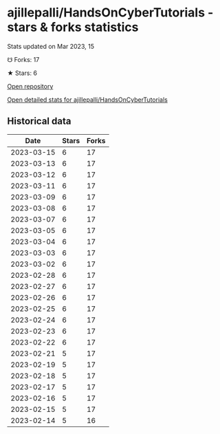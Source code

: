 # ajillepalli/HandsOnCyberTutorials - stars & forks statistics

Stats updated on Mar 2023, 15

☋ Forks: 17

★ Stars: 6

[Open repository](https://github.com/ajillepalli/HandsOnCyberTutorials)

[Open detailed stats for ajillepalli/HandsOnCyberTutorials](https://reviewgithub.com/rep/ajillepalli/HandsOnCyberTutorials)

## Historical data
| Date | Stars | Forks |
|------|-------|-------|
| 2023-03-15 | 6 | 17 | 
| 2023-03-13 | 6 | 17 | 
| 2023-03-12 | 6 | 17 | 
| 2023-03-11 | 6 | 17 | 
| 2023-03-09 | 6 | 17 | 
| 2023-03-08 | 6 | 17 | 
| 2023-03-07 | 6 | 17 | 
| 2023-03-05 | 6 | 17 | 
| 2023-03-04 | 6 | 17 | 
| 2023-03-03 | 6 | 17 | 
| 2023-03-02 | 6 | 17 | 
| 2023-02-28 | 6 | 17 | 
| 2023-02-27 | 6 | 17 | 
| 2023-02-26 | 6 | 17 | 
| 2023-02-25 | 6 | 17 | 
| 2023-02-24 | 6 | 17 | 
| 2023-02-23 | 6 | 17 | 
| 2023-02-22 | 6 | 17 | 
| 2023-02-21 | 5 | 17 | 
| 2023-02-19 | 5 | 17 | 
| 2023-02-18 | 5 | 17 | 
| 2023-02-17 | 5 | 17 | 
| 2023-02-16 | 5 | 17 | 
| 2023-02-15 | 5 | 17 | 
| 2023-02-14 | 5 | 16 | 

